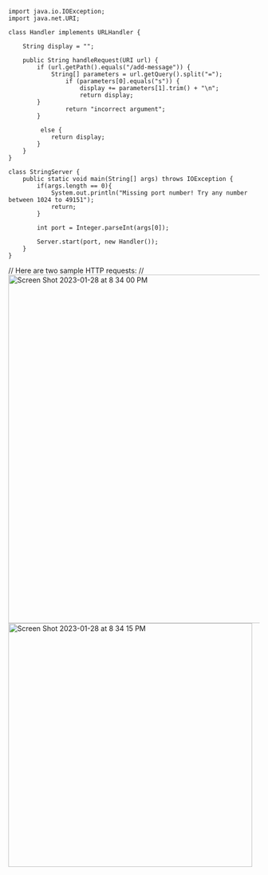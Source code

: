 ```
import java.io.IOException;
import java.net.URI;

class Handler implements URLHandler {
    
    String display = "";

    public String handleRequest(URI url) {
        if (url.getPath().equals("/add-message")) {
            String[] parameters = url.getQuery().split("=");
                if (parameters[0].equals("s")) {
                    display += parameters[1].trim() + "\n";
                    return display;
        }
                return "incorrect argument";
        }

         else {
            return display;
        }
    }
}

class StringServer {
    public static void main(String[] args) throws IOException {
        if(args.length == 0){
            System.out.println("Missing port number! Try any number between 1024 to 49151");
            return;
        }

        int port = Integer.parseInt(args[0]);

        Server.start(port, new Handler());
    }
}
```
//
Here are two sample HTTP requests:
//
<img width="699" alt="Screen Shot 2023-01-28 at 8 34 00 PM" src="https://user-images.githubusercontent.com/69327109/215305069-47497de3-c0f5-4ff2-bf6e-40fbd48857b3.png">
<img width="489" alt="Screen Shot 2023-01-28 at 8 34 15 PM" src="https://user-images.githubusercontent.com/69327109/215305078-9b7a0fde-3912-407d-b921-7bd04e8b0fff.png">
